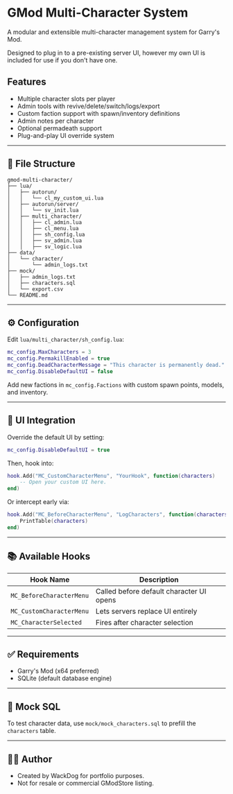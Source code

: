 # GMod Multi-Character System

A modular and extensible multi-character management system for Garry's Mod.

Designed to plug in to a pre-existing server UI, however my own UI is included for use if you don't have one.

## Features

-  Multiple character slots per player
-  Admin tools with revive/delete/switch/logs/export
-  Custom faction support with spawn/inventory definitions
-  Admin notes per character
-  Optional permadeath support
-  Plug-and-play UI override system

---

## 📁 File Structure

```
gmod-multi-character/
├── lua/
│   ├── autorun/
│   │   └── cl_my_custom_ui.lua
│   ├── autorun/server/
│   │   └── sv_init.lua
│   ├── multi_character/
│   │   ├── cl_admin.lua
│   │   ├── cl_menu.lua
│   │   ├── sh_config.lua
│   │   ├── sv_admin.lua
│   │   ├── sv_logic.lua
├── data/
│   └── character/
│       └── admin_logs.txt
├── mock/
│   ├── admin_logs.txt
│   ├── characters.sql
│   └── export.csv
└── README.md
```

---

## ⚙️ Configuration

Edit `lua/multi_character/sh_config.lua`:

```lua
mc_config.MaxCharacters = 3
mc_config.PermakillEnabled = true
mc_config.DeadCharacterMessage = "This character is permanently dead."
mc_config.DisableDefaultUI = false
```

Add new factions in `mc_config.Factions` with custom spawn points, models, and inventory.

---

## 🔌 UI Integration

Override the default UI by setting:

```lua
mc_config.DisableDefaultUI = true
```

Then, hook into:

```lua
hook.Add("MC_CustomCharacterMenu", "YourHook", function(characters)
    -- Open your custom UI here.
end)
```

Or intercept early via:

```lua
hook.Add("MC_BeforeCharacterMenu", "LogCharacters", function(characters)
    PrintTable(characters)
end)
```

---

## 📚 Available Hooks

| Hook Name                | Description                               |
|-------------------------|-------------------------------------------|
| `MC_BeforeCharacterMenu`| Called before default character UI opens  |
| `MC_CustomCharacterMenu`| Lets servers replace UI entirely          |
| `MC_CharacterSelected`  | Fires after character selection           |

---

## ✅ Requirements

- Garry's Mod (x64 preferred)
- SQLite (default database engine)

---

## 🧪 Mock SQL

To test character data, use `mock/mock_characters.sql` to prefill the `characters` table.

---

## 🧑‍💻 Author

- Created by WackDog for portfolio purposes.
- Not for resale or commercial GModStore listing.

